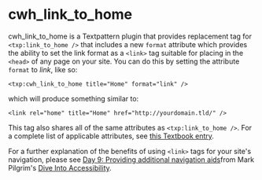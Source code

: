 cwh_link_to_home
================

cwh_link_to_home is a Textpattern plugin that provides replacement tag for `<txp:link_to_home />` that includes a new `format` attribute which provides the ability to set the link format as a `<link>` tag suitable for placing in the `<head>` of any page on your site. You can do this by setting the attribute `format` to _link_, like so:

```
<txp:cwh_link_to_home title="Home" format="link" />
```

which will produce something similar to:

```
<link rel="home" title="Home" href="http://yourdomain.tld/" />
```

This tag also shares all of the same attributes as `<txp:link_to_home />`. For a complete list of applicable attributes, see [this Textbook entry](http://textbook.textpattern.net/wiki/index.php?title=Txp:link_to_home).

For a further explanation of the benefits of using `<link>` tags for your site's navigation, please see [Day 9: Providing additional navigation aids](http://diveintoaccessibility.org/day_9_providing_additional_navigation_aids.html )from Mark Pilgrim's [Dive Into Accessibility](http://diveintoaccessibility.org/).
